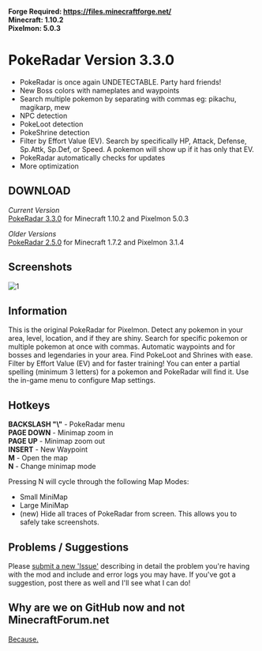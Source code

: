 **Forge Required: https://files.minecraftforge.net/**  
**Minecraft: 1.10.2**  
**Pixelmon: 5.0.3**  

# PokeRadar Version 3.3.0
- PokeRadar is once again UNDETECTABLE. Party hard friends!
- New Boss colors with nameplates and waypoints
- Search multiple pokemon by separating with commas eg: pikachu, magikarp, mew
- NPC detection
- PokeLoot detection
- PokeShrine detection
- Filter by Effort Value (EV). Search by specifically HP, Attack, Defense, Sp.Attk, Sp.Def, or Speed. A pokemon will show up if it has only that EV.
- PokeRadar automatically checks for updates
- More optimization
  

## DOWNLOAD

*Current Version*  
[PokeRadar 3.3.0](https://mega.nz/#!UiBzkCCQ!LmCzgNbZDcj1aBE1IOtz2Rm60Zpx6f05c5lJ8bh7xYs) for Minecraft 1.10.2 and Pixelmon 5.0.3  

*Older Versions*  
[PokeRadar 2.5.0](https://mega.nz/#!JjpGRB6R!N9NpuQssoPmai9kqCkRMhmjsBbOYquoOlgy22zuPQOI) for Minecraft 1.7.2 and Pixelmon 3.1.4
  

## Screenshots
![1](https://i.imgur.com/0vMqhBo.png)


## Information

This is the original PokeRadar for Pixelmon. Detect any pokemon in your area, level, location, and if they are shiny. Search for specific pokemon or multiple pokemon at once with commas. Automatic waypoints and for bosses and legendaries in your area. Find PokeLoot and Shrines with ease. Filter by Effort Value (EV) and for faster training! You can enter a partial spelling (minimum 3 letters) for a pokemon and PokeRadar will find it. Use the in-game menu to configure Map settings.
  

## Hotkeys

**BACKSLASH "\\"** - PokeRadar menu  
**PAGE DOWN** - Minimap zoom in  
**PAGE UP** - Minimap zoom out  
**INSERT** - New Waypoint  
**M** - Open the map  
**N** - Change minimap mode  

Pressing N will cycle through the following Map Modes:  
- Small MiniMap
- Large MiniMap
- (new) Hide all traces of PokeRadar from screen. This allows you to safely take screenshots.
  

## Problems / Suggestions
Please [submit a new 'Issue'](https://github.com/kcaf/PokeRadar/issues/new) describing in detail the problem you're having with the mod and include and error logs you may have. If you've got a suggestion, post there as well and I'll see what I can do!
  

## Why are we on GitHub now and not MinecraftForum.net
[Because.](https://i.imgur.com/775rSxd.png)
